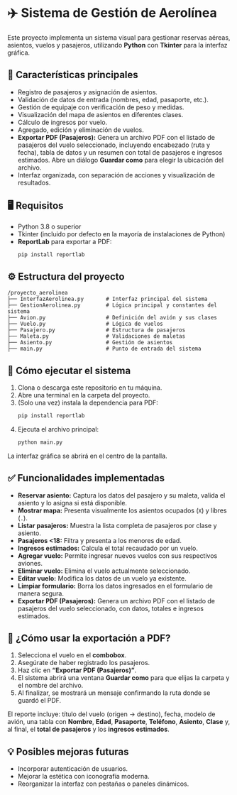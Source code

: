 # ✈️ Sistema de Gestión de Aerolínea

Este proyecto implementa un sistema visual para gestionar reservas aéreas, asientos, vuelos y pasajeros, utilizando **Python** con **Tkinter** para la interfaz gráfica.

## 📌 Características principales

- Registro de pasajeros y asignación de asientos.
- Validación de datos de entrada (nombres, edad, pasaporte, etc.).
- Gestión de equipaje con verificación de peso y medidas.
- Visualización del mapa de asientos en diferentes clases.
- Cálculo de ingresos por vuelo.
- Agregado, edición y eliminación de vuelos.
- **Exportar PDF (Pasajeros):** Genera un archivo PDF con el listado de pasajeros del vuelo seleccionado, incluyendo encabezado (ruta y fecha), tabla de datos y un resumen con total de pasajeros e ingresos estimados. Abre un diálogo **Guardar como** para elegir la ubicación del archivo.
- Interfaz organizada, con separación de acciones y visualización de resultados.

## 🖥 Requisitos

- Python 3.8 o superior
- Tkinter (incluido por defecto en la mayoría de instalaciones de Python)
- **ReportLab** para exportar a PDF:  
  ```bash
  pip install reportlab
  ```

## ⚙️ Estructura del proyecto

```
/proyecto_aerolinea
├── InterfazAerolinea.py       # Interfaz principal del sistema
├── GestionAerolinea.py        # Lógica principal y constantes del sistema
├── Avion.py                   # Definición del avión y sus clases
├── Vuelo.py                   # Lógica de vuelos
├── Pasajero.py                # Estructura de pasajeros
├── Maleta.py                  # Validaciones de maletas
├── Asiento.py                 # Gestión de asientos
├── main.py                    # Punto de entrada del sistema
```

## 🚀 Cómo ejecutar el sistema

1. Clona o descarga este repositorio en tu máquina.
2. Abre una terminal en la carpeta del proyecto.
3. (Solo una vez) instala la dependencia para PDF:
   ```bash
   pip install reportlab
   ```
4. Ejecuta el archivo principal:
   ```bash
   python main.py
   ```

La interfaz gráfica se abrirá en el centro de la pantalla.

## ✅ Funcionalidades implementadas

- **Reservar asiento:** Captura los datos del pasajero y su maleta, valida el asiento y lo asigna si está disponible.
- **Mostrar mapa:** Presenta visualmente los asientos ocupados (`X`) y libres (`.`).
- **Listar pasajeros:** Muestra la lista completa de pasajeros por clase y asiento.
- **Pasajeros <18:** Filtra y presenta a los menores de edad.
- **Ingresos estimados:** Calcula el total recaudado por un vuelo.
- **Agregar vuelo:** Permite ingresar nuevos vuelos con sus respectivos aviones.
- **Eliminar vuelo:** Elimina el vuelo actualmente seleccionado.
- **Editar vuelo:** Modifica los datos de un vuelo ya existente.
- **Limpiar formulario:** Borra los datos ingresados en el formulario de manera segura.
- **Exportar PDF (Pasajeros):** Genera un archivo PDF con el listado de pasajeros del vuelo seleccionado, con datos, totales e ingresos estimados.

## 🧾 ¿Cómo usar la exportación a PDF?

1. Selecciona el vuelo en el **combobox**.
2. Asegúrate de haber registrado los pasajeros.
3. Haz clic en **“Exportar PDF (Pasajeros)”**.
4. El sistema abrirá una ventana **Guardar como** para que elijas la carpeta y el nombre del archivo.
5. Al finalizar, se mostrará un mensaje confirmando la ruta donde se guardó el PDF.

El reporte incluye: título del vuelo (origen → destino), fecha, modelo de avión, una tabla con **Nombre**, **Edad**, **Pasaporte**, **Teléfono**, **Asiento**, **Clase** y, al final, el **total de pasajeros** y los **ingresos estimados**.

## 💡 Posibles mejoras futuras

- Incorporar autenticación de usuarios.
- Mejorar la estética con iconografía moderna.
- Reorganizar la interfaz con pestañas o paneles dinámicos.
